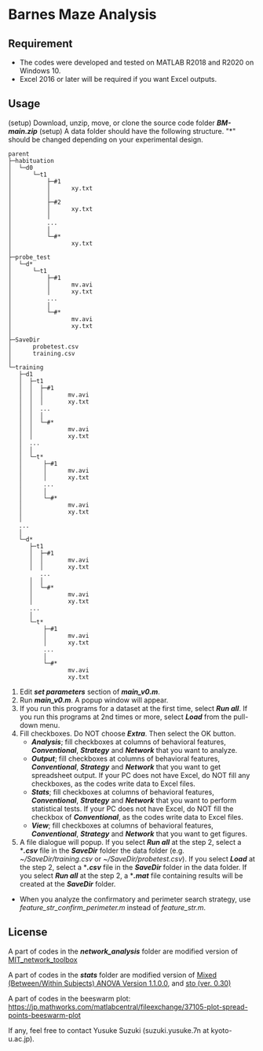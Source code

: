 # Barnes Maze Analysis

## Requirement
* The codes were developed and tested on MATLAB R2018 and R2020 on Windows 10.
* Excel 2016 or later will be required if you want Excel outputs.


## Usage
(setup) Download, unzip, move, or clone the source code folder ***BM-main.zip***
(setup) A data folder should have the following structure. "*" should be changed depending on your experimental design.

```
parent
├─habituation
│  └─d0
│      └─t1
│          ├─#1
│          │      xy.txt
│          │
│          ├─#2
│          │      xy.txt
│          │
│          ...
│          │
│          └─#*
│                 xy.txt
│
├─probe_test
│  └─d*
│      └─t1
│          ├─#1
│          │      mv.avi
│          │      xy.txt
│          ...
│          │
│          └─#*
│                 mv.avi
│                 xy.txt
│
├─SaveDir
│      probetest.csv
│      training.csv
│
└─training
   ├─d1
   │  ├─t1
   │  │  ├─#1
   │  │  │       mv.avi
   │  │  │       xy.txt
   │  │  ...
   │  │  │
   │  │  └─#*
   │  │          mv.avi
   │  │          xy.txt
   │  ...
   │  │
   │  └─t*
   │      ├─#1
   │      │      mv.avi
   │      │      xy.txt
   │      ...
   │      │
   │      └─#*
   │             mv.avi
   │             xy.txt
   │
   ...
   │
   └─d*
      ├─t1
      │  ├─#1
      │  │       mv.avi
      │  │       xy.txt
         ...
      │  │
      │  └─#*
      │          mv.avi
      │          xy.txt
      ...
      │
      └─t*
          ├─#1
          │      mv.avi
          │      xy.txt
          ...
          │
          └─#*
                 mv.avi
                 xy.txt
```


1. Edit ***set parameters*** section of ***main_v0.m***.
2. Run ***main_v0.m***. A popup window will appear.
3. If you run this programs for a dataset at the first time, select ***Run all***. If you run this programs at 2nd times or more, select ***Load*** from the pull-down menu.
4. Fill checkboxes. Do NOT choose ***Extra***. Then select the OK button.
    * ***Analysis***; fill checkboxes at columns of behavioral features, ***Conventional***, ***Strategy*** and ***Network*** that you want to analyze.
    * ***Output***; fill checkboxes at columns of behavioral features, ***Conventional***, ***Strategy*** and ***Network*** that you want to get spreadsheet output. If your PC does not have Excel, do NOT fill any checkboxes, as the codes write data to Excel files.
    * ***Stats***; fill checkboxes at columns of behavioral features, ***Conventional***, ***Strategy*** and ***Network*** that you want to perform statistical tests. If your PC does not have Excel, do NOT fill the checkbox of ***Conventional***, as the codes write data to Excel files.
    * ***View***; fill checkboxes at columns of behavioral features, ***Conventional***, ***Strategy*** and ***Network*** that you want to get figures.
5. A file dialogue will popup. If you select ***Run all*** at the step 2, select a ****.csv*** file in the ***SaveDir*** folder the data folder (e.g. *~/SaveDir/training.csv* or *~/SaveDir/probetest.csv*). If you select ***Load*** at the step 2, select a ****.csv*** file in the ***SaveDir*** folder in the data folder. If you select ***Run all*** at the step 2, a ****.mat*** file containing results will be created at the ***SaveDir*** folder.

* When you analyze the confirmatory and perimeter search strategy, use *feature_str_confirm_perimeter.m* instead of *feature_str.m*.
 
## License
A part of codes in the ***network_analysis*** folder are modified version of [MIT_network_toolbox](https://github.com/cliffordlab/MIT_network_toolbox.git)

A part of codes in the ***stats*** folder are modified version of [Mixed (Between/Within Subjects) ANOVA Version 1.1.0.0](https://uk.mathworks.com/matlabcentral/fileexchange/27080-mixed-between-within-subjects-anova), and [sto (ver. 0.30)](https://rnpsychology.org/sto/)

A part of codes in the beeswarm plot: https://jp.mathworks.com/matlabcentral/fileexchange/37105-plot-spread-points-beeswarm-plot

If any, feel free to contact Yusuke Suzuki (suzuki.yusuke.7n at kyoto-u.ac.jp).
